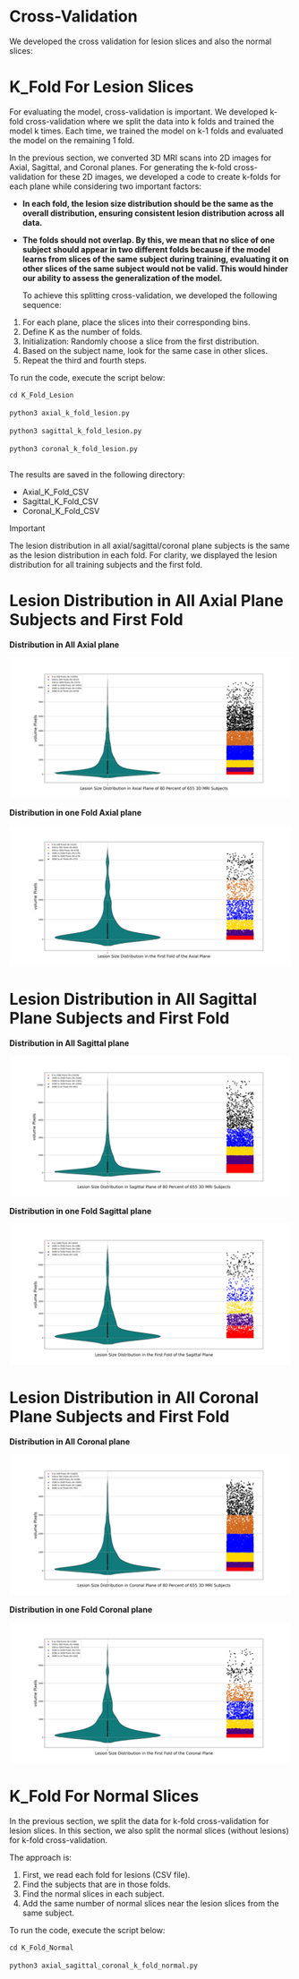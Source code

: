 # Cross-Validation

We developed the cross validation for lesion slices and also the normal slices:


# K_Fold For Lesion Slices

For evaluating the model, cross-validation is important. We developed k-fold cross-validation where we split the data into k folds and trained the model k times. 
Each time, we trained the model on k-1 folds and evaluated the model on the remaining 1 fold.

In the previous section, we converted 3D MRI scans into 2D images for Axial, Sagittal, and Coronal planes.
 For generating the k-fold cross-validation for these 2D images, we developed a code to create k-folds for each plane while considering two important factors:

- **In each fold, the lesion size distribution should be the same as the overall distribution, ensuring consistent lesion distribution across all data.**


- **The folds should not overlap. By this, we mean that no slice of one subject should appear in two different folds because if the model learns from slices of the
 same subject during training, evaluating it on other slices of the same subject would not be valid. This would hinder our ability to assess the generalization of the model.**




  To achieve this splitting cross-validation, we developed the following sequence:

 1. For each plane, place the slices into their corresponding bins.
 2. Define K as the number of folds.
 3. Initialization: Randomly choose a slice from the first distribution.
 4. Based on the subject name, look for the same case in other slices.
 5. Repeat the third and fourth steps.


To run the code, execute the script below:

``` 
cd K_Fold_Lesion

python3 axial_k_fold_lesion.py

python3 sagittal_k_fold_lesion.py 

python3 coronal_k_fold_lesion.py 
 

```
The results are saved in the following directory:

- Axial_K_Fold_CSV
- Sagittal_K_Fold_CSV
- Coronal_K_Fold_CSV

> [!IMPORTANT]
> The lesion distribution in all axial/sagittal/coronal plane subjects is the same as the lesion distribution in each fold.
> For clarity, we displayed the lesion distribution for all training subjects and the first fold.

# Lesion Distribution in All Axial Plane Subjects and First Fold

**Distribution in All Axial plane**

![Figure](./figures/Lesion_information_in_Axial_Plane_of_80_Percent_of_665_3D_Subjects.png)
 


**Distribution in one Fold Axial plane**

![Figure](./figures/Lesion_information_in_First_Fold_of_Axial_Plane.png)


# Lesion Distribution in All Sagittal Plane Subjects and First Fold


**Distribution in All Sagittal plane**

![Figure](./figures/Lesion_information_in_Sagittal_Plane_in_80_Percent_of_665_3D_Subjects.png)
 


**Distribution in one Fold Sagittal plane**

![Figure](./figures/Lesion_information_in_First_Fold_of_Sagittal_Plane.png)





# Lesion Distribution in All Coronal Plane Subjects and First Fold


**Distribution in All Coronal plane**

![Figure](./figures/Lesion_information_in_Coronal_Plane_of_80_Percent_of_665_3D_Subjects.png)
 


**Distribution in one Fold Coronal plane**

![Figure](./figures/Lesion_information_in_First_Fold_of_Coronal_Plane.png)







# K_Fold For Normal Slices

In the previous section, we split the data for k-fold cross-validation for lesion slices. In this section, we also split the normal slices (without lesions) for k-fold cross-validation.

The approach is:

1. First, we read each fold for lesions (CSV file).
2. Find the subjects that are in those folds.
3. Find the normal slices in each subject.
4. Add the same number of normal slices near the lesion slices from the same subject.







To run the code, execute the script below:

``` 
cd K_Fold_Normal

python3 axial_sagittal_coronal_k_fold_normal.py

```

